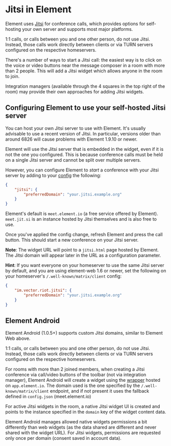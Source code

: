 # Jitsi in Element

Element uses [Jitsi](https://jitsi.org/) for conference calls, which provides options for
self-hosting your own server and supports most major platforms.

1:1 calls, or calls between you and one other person, do not use Jitsi. Instead, those
calls work directly between clients or via TURN servers configured on the respective
homeservers.

There's a number of ways to start a Jitsi call: the easiest way is to click on the
voice or video buttons near the message composer in a room with more than 2 people. This
will add a Jitsi widget which allows anyone in the room to join.

Integration managers (available through the 4 squares in the top right of the room) may
provide their own approaches for adding Jitsi widgets.

## Configuring Element to use your self-hosted Jitsi server

You can host your own Jitsi server to use with Element. It's usually advisable to use a recent
version of Jitsi. In particular, versions older than around 6826 will cause problems with
Element 1.9.10 or newer.

Element will use the Jitsi server that is embedded in the widget, even if it is not the
one you configured. This is because conference calls must be held on a single Jitsi
server and cannot be split over multiple servers.

However, you can configure Element to _start_ a conference with your Jitsi server by adding
to your [config](./config.md) the following:

```json
{
    "jitsi": {
        "preferredDomain": "your.jitsi.example.org"
    }
}
```

Element's default is `meet.element.io` (a free service offered by Element). `meet.jit.si`
is an instance hosted by Jitsi themselves and is also free to use.

Once you've applied the config change, refresh Element and press the call button. This
should start a new conference on your Jitsi server.

**Note**: The widget URL will point to a `jitsi.html` page hosted by Element. The Jitsi
domain will appear later in the URL as a configuration parameter.

**Hint**: If you want everyone on your homeserver to use the same Jitsi server by
default, and you are using element-web 1.6 or newer, set the following on your homeserver's
`/.well-known/matrix/client` config:

```json
{
    "im.vector.riot.jitsi": {
        "preferredDomain": "your.jitsi.example.org"
    }
}
```

## Element Android

Element Android (1.0.5+) supports custom Jitsi domains, similar to Element Web above.

1:1 calls, or calls between you and one other person, do not use Jitsi. Instead, those
calls work directly between clients or via TURN servers configured on the respective
homeservers.

For rooms with more than 2 joined members, when creating a Jitsi conference via call/video buttons of the toolbar (not via integration manager), Element Android will create a widget using the [wrapper](https://github.com/vector-im/element-web/blob/develop/docs/jitsi-dev.md) hosted on `app.element.io`.
The domain used is the one specified by the `/.well-known/matrix/client` endpoint, and if not present it uses the fallback defined in `config.json` (meet.element.io)

For active Jitsi widgets in the room, a native Jitsi widget UI is created and points to the instance specified in the `domain` key of the widget content data.

Element Android manages allowed native widgets permissions a bit differently than web widgets (as the data shared are different and never shared with the widget URL). For Jitsi widgets, permissions are requested only once per domain (consent saved in account data).
